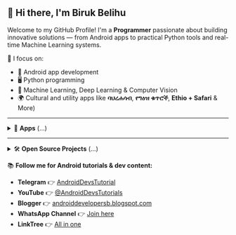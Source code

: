 ## 👋 Hi there, I'm Biruk Belihu

Welcome to my GitHub Profile! I'm a **Programmer** passionate about building innovative solutions — from Android apps to practical Python tools and real-time Machine Learning systems.

🎯 I focus on:
- 📱 Android app development
- 🖥️ Python programming
- 🧠 Machine Learning, Deep Learning & Computer Vision
- 🌍 Cultural and utility apps like **ባህረሐሳብ**, **የግዕዝ ቁጥሮች**, **Ethio + Safari** & More)
---

<details>
<summary>📂 <strong>Apps</strong> (...)</summary>

### 🔶 ባሕረሐሳብ 
A modern **[Ethiopian Orthodox Tewahedo Church](https://www.ethiopianorthodox.org/)** holidays, fasting periods, and church events calendar based on Baherehasab formula.

<a href='https://com-bibelapps-baherehasab.en.uptodown.com/android' title='Download ባህረሐሳብ' >
                <img src='https://stc.utdstc.com/img/mediakit/download-gio-big-b.png' alt='Download ባህረሐሳብ'>
                </a>

### 🔢 የግዕዝ ቁጥሮች 
Easily learn Ethiopian **Geez (ግዕዝ)** numerals. This app is great for students, educators, researchers and anyone learning or working with Ethiopia’s traditional numbering system.

<a href='https://com-bibelapps-geeznumbers.en.uptodown.com/android' title='Download Geez Numbers'>
  <img src='https://stc.utdstc.com/img/mediakit/download-gio-big-b.png' alt='Download Geez Numbers' width='200'>
</a>

---

### 📱 Ethio + Safari App  
A lightweight, fast, and user-friendly **[Ethiotelecom](https://www.ethiotelecom.et/)** & **[Safaricom Ethiopia](https://safaricom.et/)** USSD Services client for Ethiopian users. It simplifies common Ethio Telecom & Safaricom USSD services like balance check, airtime transfer, package subscriptions, and more — all in one place.

<a href='https://ethio-plus-safari.en.uptodown.com/android' title='Download Ethio + Safari'>
  <img src='https://stc.utdstc.com/img/mediakit/download-gio-big-b.png' alt='Download Ethio + Safari' width='200'>
</a>
</details>

---

<details>
<summary>🛠️ <strong>Open Source Projects</strong> (...)</summary>

### 🔢 pynum2words  
pynum2words is a Python library for converting numbers to their word representation and vice versa, using a built-in or custom dictionary.

[![PyPI](https://img.shields.io/pypi/v/pynum2words?color=brightgreen&logo=python)](https://pypi.org/project/pynum2words)  
[![GitHub Repo](https://img.shields.io/badge/View_on_GitHub-blue?logo=github)](https://github.com/birukbelihu/pynum2words)
[![PyPI Downloads](https://static.pepy.tech/badge/pynum2words)](https://pepy.tech/projects/pynum2words)

---

### 🔢 Glow
Glow is a lightweight, markdown-style console text formatter library for Java. It enables developers to output styled text in the terminal using simple and readable tags like [red bold]Error[/].

[![](https://jitpack.io/v/birukbelihu/Glow.svg)](https://jitpack.io/#birukbelihu/Glow)
[![GitHub Repo](https://img.shields.io/badge/View_on_GitHub-blue?logo=github)](https://github.com/birukbelihu/Glow)

---

### 😷 FaceMaskDetector  
A Simple COVID19 Face Mask Detector In A Live Camera Using Computer Vision & Deep Learning.

[![GitHub Repo](https://img.shields.io/badge/View_on_GitHub-blue?logo=github)](https://github.com/birukbelihu/FaceMaskDetector)

---

### 🎭 BlurMe  
A simple face anonymizer using Computer Vision & Deep Learning.

[![GitHub Repo](https://img.shields.io/badge/View_on_GitHub-blue?logo=github)](https://github.com/birukbelihu/BlurMe)

## IDEs Used 👨‍💻

![IntelliJ IDEA](https://img.shields.io/badge/IDE-IntelliJ%20IDEA-blue?style=for-the-badge&logo=intellij-idea&logoColor=white)

![PyCharm](https://img.shields.io/badge/IDE-PyCharm-green?style=for-the-badge&logo=pycharm&logoColor=white)

![Visual Studio Code](https://img.shields.io/badge/IDE-VS%20Code-blue?style=for-the-badge&logo=visual-studio-code&logoColor=white)

📌 **For complete list of my projects check out my GitHub Portfolio:**

🔗 [birukbelihu.github.io/portfolio](https://birukbelihu.github.io/portfolio/)

📌 **Here is my GitHub language statistics across my projects**

![Here is my github language statistics across my projects](https://github-readme-stats.vercel.app/api/top-langs/?username=birukbelihu&layout=compact&langs_count=8&hide=html)

</details>

📚 **Follow me for Android tutorials & dev content:**
- **Telegram** 👉 [AndroidDevsTutorial](https://t.me/androiddevstutorial)
- **YouTube** 👉 [@AndroidDevsTutorials](https://youtube.com/@AndroidDevsTutorials)
- **Blogger** 👉 [androiddevelopersb.blogspot.com](https://androiddevelopersb.blogspot.com)
- **WhatsApp Channel** 👉 [Join here](https://whatsapp.com/channel/0029VaXEKtjJ3jv1OrvgOA3K)
- **LinkTree** 👉 [All in one](https://linktr.ee/androiddeveloperspage)
